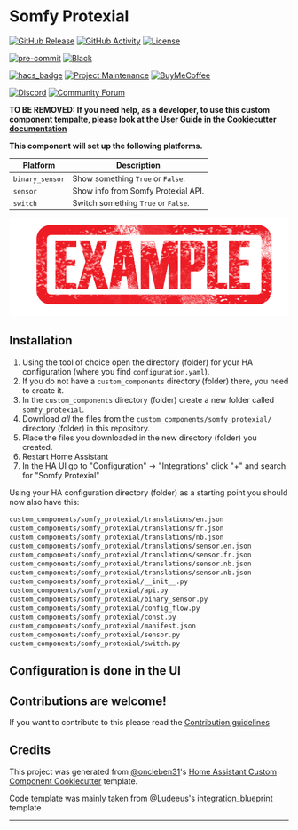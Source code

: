 # Somfy Protexial

[![GitHub Release][releases-shield]][releases]
[![GitHub Activity][commits-shield]][commits]
[![License][license-shield]](LICENSE)

[![pre-commit][pre-commit-shield]][pre-commit]
[![Black][black-shield]][black]

[![hacs_badge](https://img.shields.io/badge/HACS-Custom-41BDF5.svg?style=for-the-badge)](https://github.com/hacs/integration)
[![Project Maintenance][maintenance-shield]][user_profile]
[![BuyMeCoffee][buymecoffeebadge]][buymecoffee]

[![Discord][discord-shield]][discord]
[![Community Forum][forum-shield]][forum]

**TO BE REMOVED: If you need help, as a developer, to use this custom component tempalte,
please look at the [User Guide in the Cookiecutter documentation](https://cookiecutter-homeassistant-custom-component.readthedocs.io/en/stable/quickstart.html)**

**This component will set up the following platforms.**

| Platform        | Description                         |
| --------------- | ----------------------------------- |
| `binary_sensor` | Show something `True` or `False`.   |
| `sensor`        | Show info from Somfy Protexial API. |
| `switch`        | Switch something `True` or `False`. |

![example][exampleimg]

## Installation

1. Using the tool of choice open the directory (folder) for your HA configuration (where you find `configuration.yaml`).
2. If you do not have a `custom_components` directory (folder) there, you need to create it.
3. In the `custom_components` directory (folder) create a new folder called `somfy_protexial`.
4. Download _all_ the files from the `custom_components/somfy_protexial/` directory (folder) in this repository.
5. Place the files you downloaded in the new directory (folder) you created.
6. Restart Home Assistant
7. In the HA UI go to "Configuration" -> "Integrations" click "+" and search for "Somfy Protexial"

Using your HA configuration directory (folder) as a starting point you should now also have this:

```text
custom_components/somfy_protexial/translations/en.json
custom_components/somfy_protexial/translations/fr.json
custom_components/somfy_protexial/translations/nb.json
custom_components/somfy_protexial/translations/sensor.en.json
custom_components/somfy_protexial/translations/sensor.fr.json
custom_components/somfy_protexial/translations/sensor.nb.json
custom_components/somfy_protexial/translations/sensor.nb.json
custom_components/somfy_protexial/__init__.py
custom_components/somfy_protexial/api.py
custom_components/somfy_protexial/binary_sensor.py
custom_components/somfy_protexial/config_flow.py
custom_components/somfy_protexial/const.py
custom_components/somfy_protexial/manifest.json
custom_components/somfy_protexial/sensor.py
custom_components/somfy_protexial/switch.py
```

## Configuration is done in the UI

<!---->

## Contributions are welcome!

If you want to contribute to this please read the [Contribution guidelines](CONTRIBUTING.md)

## Credits

This project was generated from [@oncleben31](https://github.com/oncleben31)'s [Home Assistant Custom Component Cookiecutter](https://github.com/oncleben31/cookiecutter-homeassistant-custom-component) template.

Code template was mainly taken from [@Ludeeus](https://github.com/ludeeus)'s [integration_blueprint][integration_blueprint] template

---

[integration_blueprint]: https://github.com/custom-components/integration_blueprint
[black]: https://github.com/psf/black
[black-shield]: https://img.shields.io/badge/code%20style-black-000000.svg?style=for-the-badge
[buymecoffee]: https://www.buymeacoffee.com/the8tre
[buymecoffeebadge]: https://img.shields.io/badge/buy%20me%20a%20coffee-donate-yellow.svg?style=for-the-badge
[commits-shield]: https://img.shields.io/github/commit-activity/y/the8tre/somfy-protexial.svg?style=for-the-badge
[commits]: https://github.com/the8tre/somfy-protexial/commits/main
[hacs]: https://hacs.xyz
[hacsbadge]: https://img.shields.io/badge/HACS-Custom-orange.svg?style=for-the-badge
[discord]: https://discord.gg/Qa5fW2R
[discord-shield]: https://img.shields.io/discord/330944238910963714.svg?style=for-the-badge
[exampleimg]: example.png
[forum-shield]: https://img.shields.io/badge/community-forum-brightgreen.svg?style=for-the-badge
[forum]: https://community.home-assistant.io/
[license-shield]: https://img.shields.io/github/license/the8tre/somfy-protexial.svg?style=for-the-badge
[maintenance-shield]: https://img.shields.io/badge/maintainer-%40the8tre-blue.svg?style=for-the-badge
[pre-commit]: https://github.com/pre-commit/pre-commit
[pre-commit-shield]: https://img.shields.io/badge/pre--commit-enabled-brightgreen?style=for-the-badge
[releases-shield]: https://img.shields.io/github/release/the8tre/somfy-protexial.svg?style=for-the-badge
[releases]: https://github.com/the8tre/somfy-protexial/releases
[user_profile]: https://github.com/the8tre
